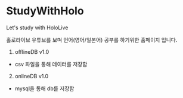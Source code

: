 # StudyWithHolo
Let's study with HoloLive 

홀로라이브 유튜브를 보며 언어(영어/일본어) 공부를 하기위한 홈페이지 입니다.

1. offlineDB v1.0
- csv 파일을 통해 데이터를 저장함 

2. onlineDB v1.0
- mysql을 통해 db를 저장함
